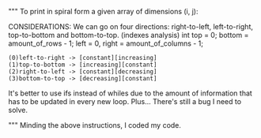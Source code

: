 
"""
To print in spiral form a given array of dimensions (i, j):

CONSIDERATIONS: We can go on four directions: right-to-left, left-to-right, top-to-bottom and bottom-to-top.
    (indexes analysis)
    int top = 0; bottom = amount_of_rows - 1; left = 0, right = amount_of_columns - 1;

    (0)left-to-right -> [constant][increasing]
    (1)top-to-bottom -> [increasing][constant]
    (2)right-to-left -> [constant][decreasing]
    (3)bottom-to-top -> [decreasing][constant]

It's better to use ifs instead of whiles due to the amount of information that has to be updated in every new loop. Plus... There's still a bug I need to solve.

"""
Minding the above instructions, I coded my code.